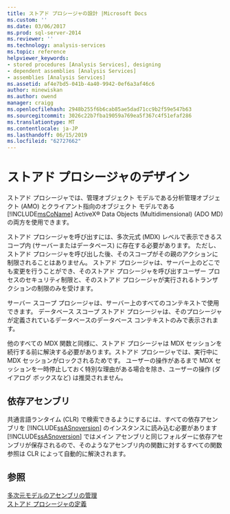```yaml
---
title: ストアド プロシージャの設計 |Microsoft Docs
ms.custom: ''
ms.date: 03/06/2017
ms.prod: sql-server-2014
ms.reviewer: ''
ms.technology: analysis-services
ms.topic: reference
helpviewer_keywords:
- stored procedures [Analysis Services], designing
- dependent assemblies [Analysis Services]
- assemblies [Analysis Services]
ms.assetid: af4e7bd5-041b-4a40-9942-0ef6a3af46c6
author: minewiskan
ms.author: owend
manager: craigg
ms.openlocfilehash: 2948b255f6b6cab85ae5dad71cc9b2f59e547b63
ms.sourcegitcommit: 3026c22b7fba19059a769ea5f367c4f51efaf286
ms.translationtype: MT
ms.contentlocale: ja-JP
ms.lasthandoff: 06/15/2019
ms.locfileid: "62727662"
---
```

# <a name="designing-stored-procedures"></a>ストアド プロシージャのデザイン
  ストアド プロシージャでは、管理オブジェクト モデルである分析管理オブジェクト (AMO) とクライアント指向のオブジェクト モデルである [!INCLUDE[msCoName](../../includes/msconame-md.md)] ActiveX® Data Objects (Multidimensional) (ADO MD) の両方を使用できます。  
  
 ストアド プロシージャを呼び出すには、多次元式 (MDX) レベルで表示できるスコープ内 (サーバーまたはデータベース) に存在する必要があります。 ただし、ストアド プロシージャを呼び出した後、そのスコープがその親のアクションに制限されることはありません。 ストアド プロシージャは、サーバー上のどこでも変更を行うことができ、そのストアド プロシージャを呼び出すユーザー プロセスのセキュリティ制限と、そのストアド プロシージャが実行されるトランザクションの制限のみを受けます。  
  
 サーバー スコープ プロシージャは、サーバー上のすべてのコンテキストで使用できます。 データベース スコープ ストアド プロシージャは、そのプロシージャが定義されているデータベースのデータベース コンテキストのみで表示されます。  
  
 他のすべての MDX 関数と同様に、ストアド プロシージャは MDX セッションを続行する前に解決する必要があります。ストアド プロシージャでは、実行中に MDX セッションがロックされるためです。 ユーザーの操作があるまで MDX セッションを一時停止しておく特別な理由がある場合を除き、ユーザーの操作 (ダイアログ ボックスなど) は推奨されません。  
  
## <a name="dependent-assemblies"></a>依存アセンブリ  
 共通言語ランタイム (CLR) で検索できるようにするには、すべての依存アセンブリを [!INCLUDE[ssASnoversion](../../includes/ssasnoversion-md.md)] のインスタンスに読み込む必要があります [!INCLUDE[ssASnoversion](../../includes/ssasnoversion-md.md)] ではメイン アセンブリと同じフォルダーに依存アセンブリが保存されるので、そのようなアセンブリ内の関数に対するすべての関数参照は CLR によって自動的に解決されます。  
  
## <a name="see-also"></a>参照  
 [多次元モデルのアセンブリの管理](../multidimensional-models/multidimensional-model-assemblies-management.md)   
 [ストアド プロシージャの定義](../multidimensional-models-extending-olap-stored-procedures/defining-stored-procedures.md)  
  
  
